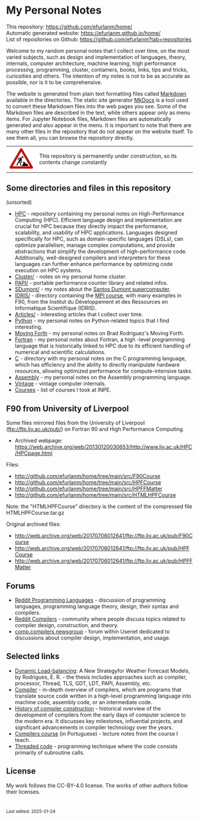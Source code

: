 # My Personal Notes

This repository: <https://github.com/efurlanm/home/>  
Automatic generated website: <https://efurlanm.github.io/home/>    
List of repositories on Github: <https://github.com/efurlanm?tab=repositories>

Welcome to my random personal notes that I collect over time, on the most varied subjects, such as design and implementation of languages, theory, internals, computer architecture, machine learning, high performance processing, programming, cluster, containers, books, links, tips and tricks, curiosities and others. The intention of my notes is not to be as accurate as possible, nor is it to be comprehensive.

The website is generated from plain text formatting files called [Markdown](https://github.github.com/gfm/) available in the directories. The static site generator [MkDocs](https://www.mkdocs.org/) is a tool used to convert these Markdown files into the web pages you see. Some of the Markdown files are described in the text, while others appear only as menu items. For Jupyter Notebook files, Markdown files are automatically generated and also appear in the menu. It is important to note that there are many other files in the repository that do not appear on the website itself. To see them all, you can browse the repository directly.

<table>
    <tr>
        <td><img src="img/construction.gif"></td>
        <td>This repository is permanently under construction, so its contents change constantly</td>
    </tr>
</table>


## Some directories and files in this repository

(unsorted)

* [HPC](https://github.com/efurlanm/hpc) - repository containing my personal notes on High-Performance Computing (HPC). Efficient language design and implementation are crucial for HPC because they directly impact the performance, scalability, and usability of HPC applications. Languages designed specifically for HPC, such as domain-specific languages (DSLs), can optimize parallelism, manage complex computations, and provide abstractions that simplify the development of high-performance code. Additionally, well-designed compilers and interpreters for these languages can further enhance performance by optimizing code execution on HPC systems.
* [Cluster/](https://github.com/efurlanm/home/tree/main/src/cluster/) - notes on my personal home cluster.
* [PAPI/](https://github.com/efurlanm/home/tree/main/src/tools/papi/) - portable performance counter library and related infos.
* [SDumont/](https://github.com/efurlanm/home/tree/main/src/sdumont/) - my notes about the [Santos Dumont supercomputer](https://sdumont.lncc.br/machine.php).
* [IDRIS/](https://github.com/efurlanm/home/tree/main/src/IDRIS/) - directory containing the [MPI course](http://www.idris.fr/formations/mpi/), with many examples in F90, from the Institut du Développement et des Ressources en Informatique Scientifique (IDRIS).
* [Articles/](https://github.com/efurlanm/home/tree/main/src/articles/) - interesting articles that I collect over time.
* [Python](python/README.md) - my personal notes on Python-related topics that I find interesting.
* [Moving Forth](moving_forth/README.md) - my personal notes on Brad Rodriguez's Moving Forth.
* [Fortran](fortran/README.md) - my personal notes about Fortran, a high -level programming language that is historically linked to HPC due to its efficient handling of numerical and scientific calculations.
* [C](c/README.md) - directory with my personal notes on the C programming language, which has efficiency and the ability to directly manipulate hardware resources, allowing optimized performance for compute-intensive tasks. 
* [Assembly](assembly/README.md) - my personal notes on the Assembly programming language.
* [Vintage](vintage/vintage.md) - vintage computer internals.
* [Courses](learning/courses.md) - list of courses I took at INPE.


## F90 from University of Liverpool

Some files mirrored files from the University of Liverpool (<ftp://ftp.liv.ac.uk/pub/>) on Fortran 90 and High Performance Computing.

* Archived webpage: <https://web.archive.org/web/20130120030653/http://www.liv.ac.uk/HPC/HPCpage.html>

Files:

* <http://github.com/efurlanm/home/tree/main/src/F90Course>
* <http://github.com/efurlanm/home/tree/main/src/HPFCourse>
* <http://github.com/efurlanm/home/tree/main/src/HPFFMatter>
* <http://github.com/efurlanm/home/tree/main/src/HTMLHPFCourse>

Note: the "HTMLHPFCourse" directory is the content of the compressed file HTMLHPFCourse.tar.gz

Original archived files:

* <http://web.archive.org/web/20170706012641/ftp://ftp.liv.ac.uk/pub/F90Course>
* <http://web.archive.org/web/20170706012641/ftp://ftp.liv.ac.uk/pub/HPFCourse>
* <http://web.archive.org/web/20170706012641/ftp://ftp.liv.ac.uk/pub/HPFFMatter>


## Forums

* [Reddit Programming Languages](http://www.reddit.com/r/ProgrammingLanguages) - discussion of programming languages, programming language theory, design, their syntax and compilers.
* [Reddit Compilers](http://www.reddit.com/r/Compilers) - community where people discuss topics related to compiler design, construction, and theory.
* [comp.compilers newsgroup](https://compilers.iecc.com) - forum within Usenet dedicated to discussions about compiler design, implementation, and usage.


## Selected links

* [Dynamic Load-balancing](https://www.lume.ufrgs.br/bitstream/handle/10183/34776/000792718.pdf): A New Strategyfor Weather Forecast Models, by Rodrigues, E. R. - the thesis includes approaches such as compiler, processor, Thread, TLS, GDT, LDT, PAPI, Assembly, etc.
* [Compiler](https://en.wikipedia.org/wiki/Compiler) - in-depth overview of compilers, which are programs that translate source code written in a high-level programming language into machine code, assembly code, or an intermediate code.
* [History of compiler construction](https://en.wikipedia.org/wiki/History_of_compiler_construction) - historical overview of the development of compilers from the early days of computer science to the modern era. It discusses key milestones, influential projects, and significant advancements in compiler technology over the years.
* [Compilers course](https://github.com/efurlanm/teaching/tree/main/comp) (in Portuguese) - lecture notes from the course I teach.
* [Threaded code](https://en.wikipedia.org/wiki/Threaded_code) - programming technique where the code consists primarily of subroutine calls. 


## License

My work follows the CC-BY-4.0 license. The works of other authors follow their licenses.


<br><sub>Last edited: 2025-01-24</sub>
